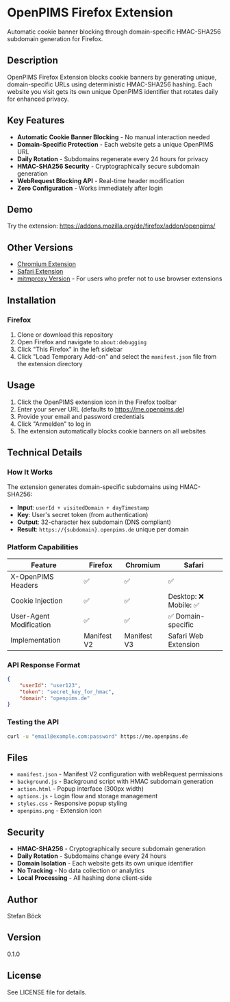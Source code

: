 # OpenPIMS Firefox Extension

Automatic cookie banner blocking through domain-specific HMAC-SHA256 subdomain generation for Firefox.

## Description

OpenPIMS Firefox Extension blocks cookie banners by generating unique, domain-specific URLs using deterministic HMAC-SHA256 hashing. Each website you visit gets its own unique OpenPIMS identifier that rotates daily for enhanced privacy.

## Key Features

- **Automatic Cookie Banner Blocking** - No manual interaction needed
- **Domain-Specific Protection** - Each website gets a unique OpenPIMS URL
- **Daily Rotation** - Subdomains regenerate every 24 hours for privacy
- **HMAC-SHA256 Security** - Cryptographically secure subdomain generation
- **WebRequest Blocking API** - Real-time header modification
- **Zero Configuration** - Works immediately after login

## Demo

Try the extension: https://addons.mozilla.org/de/firefox/addon/openpims/

## Other Versions

- [Chromium Extension](https://github.com/openpims/chromium)
- [Safari Extension](https://github.com/openpims/safari)
- [mitmproxy Version](https://github.com/openpims/mitmproxy) - For users who prefer not to use browser extensions

## Installation

### Firefox
1. Clone or download this repository
2. Open Firefox and navigate to `about:debugging`
3. Click "This Firefox" in the left sidebar
4. Click "Load Temporary Add-on" and select the `manifest.json` file from the extension directory

## Usage

1. Click the OpenPIMS extension icon in the Firefox toolbar
2. Enter your server URL (defaults to https://me.openpims.de)
3. Provide your email and password credentials
4. Click "Anmelden" to log in
5. The extension automatically blocks cookie banners on all websites

## Technical Details

### How It Works
The extension generates domain-specific subdomains using HMAC-SHA256:
- **Input**: `userId + visitedDomain + dayTimestamp`
- **Key**: User's secret token (from authentication)
- **Output**: 32-character hex subdomain (DNS compliant)
- **Result**: `https://{subdomain}.openpims.de` unique per domain

### Platform Capabilities
| Feature | Firefox | Chromium | Safari |
|---------|---------|----------|---------|
| X-OpenPIMS Headers | ✅ | ✅ | ✅ |
| Cookie Injection | ✅ | ✅ | Desktop: ❌ Mobile: ✅ |
| User-Agent Modification | ✅ | ✅ | ✅ Domain-specific |
| Implementation | Manifest V2 | Manifest V3 | Safari Web Extension |

### API Response Format
```json
{
    "userId": "user123",
    "token": "secret_key_for_hmac",
    "domain": "openpims.de"
}
```

### Testing the API
```bash
curl -u "email@example.com:password" https://me.openpims.de
```

## Files

- `manifest.json` - Manifest V2 configuration with webRequest permissions
- `background.js` - Background script with HMAC subdomain generation
- `action.html` - Popup interface (300px width)
- `options.js` - Login flow and storage management
- `styles.css` - Responsive popup styling
- `openpims.png` - Extension icon

## Security

- **HMAC-SHA256** - Cryptographically secure subdomain generation
- **Daily Rotation** - Subdomains change every 24 hours
- **Domain Isolation** - Each website gets its own unique identifier
- **No Tracking** - No data collection or analytics
- **Local Processing** - All hashing done client-side

## Author

Stefan Böck

## Version

0.1.0

## License

See LICENSE file for details.
